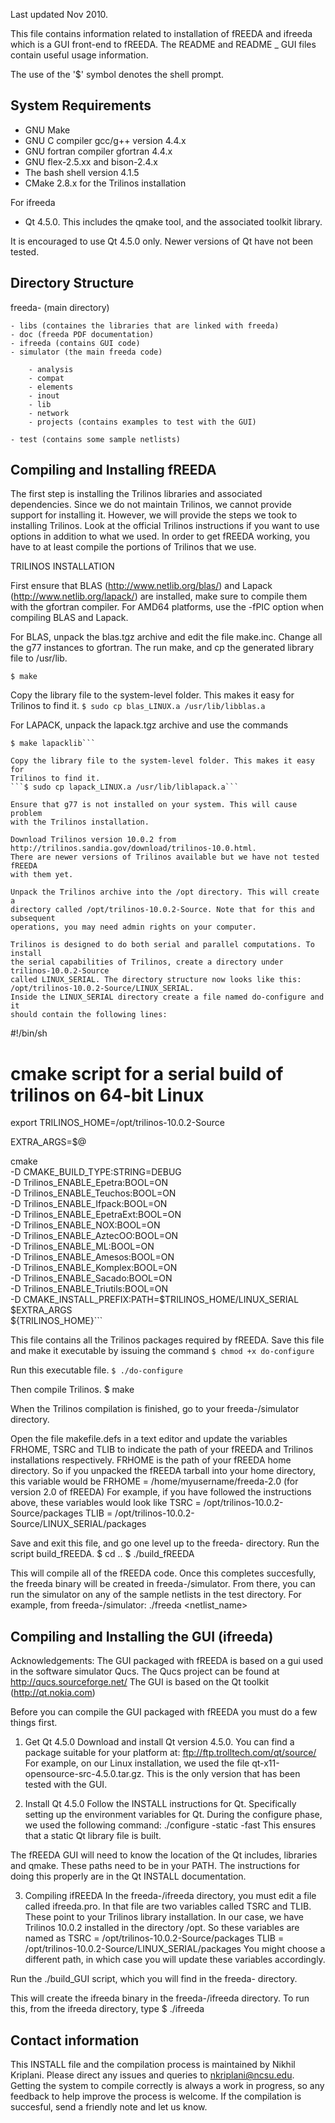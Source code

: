 Last updated Nov 2010.

This file contains information related to installation of fREEDA and
ifreeda which is a GUI front-end to fREEDA. The README and
README _ GUI files contain useful usage information.

The use of the '$' symbol denotes the shell prompt.

System Requirements
-------------------
- GNU Make
- GNU C compiler gcc/g++ version 4.4.x 
- GNU fortran compiler gfortran 4.4.x
- GNU flex-2.5.xx and bison-2.4.x
- The bash shell version 4.1.5
- CMake 2.8.x for the Trilinos installation

For ifreeda

- Qt 4.5.0. This includes the qmake tool, and the associated toolkit library.

It is encouraged to use Qt 4.5.0 only. Newer versions of Qt have not been
tested.

Directory Structure
-------------------
freeda-<version-number> (main directory)

	- libs (containes the libraries that are linked with freeda)
	- doc (freeda PDF documentation)
	- ifreeda (contains GUI code)
	- simulator (the main freeda code)
	
		- analysis 
		- compat
		- elements
		- inout
		- lib
		- network
		- projects (contains examples to test with the GUI)

	- test (contains some sample netlists)


Compiling and Installing fREEDA
-------------------------------
The first step is installing the Trilinos libraries and associated
dependencies. Since we do not maintain Trilinos, we cannot provide
support for installing it. However, we will provide the steps we took to
installing Trilinos. Look at the official Trilinos instructions if you
want to use options in addition to what we used. In order to get fREEDA
working, you have to at least compile the portions of Trilinos that we use.

TRILINOS INSTALLATION

First ensure that BLAS (http://www.netlib.org/blas/) and Lapack
(http://www.netlib.org/lapack/) are installed, make sure to compile them
with the gfortran compiler. For AMD64 platforms, use the -fPIC option when
compiling BLAS and Lapack.

For BLAS, unpack the blas.tgz archive and edit the file make.inc.
Change all the g77 instances to gfortran. The run make, and cp the generated
library file to /usr/lib.

```$ make```

Copy the library file to the system-level folder. This makes it easy for
Trilinos to find it.
```$ sudo cp blas_LINUX.a /usr/lib/libblas.a```

For LAPACK, unpack the lapack.tgz archive and use the commands
```$ cp make.inc.example make.inc
$ make lapacklib```

Copy the library file to the system-level folder. This makes it easy for
Trilinos to find it.
```$ sudo cp lapack_LINUX.a /usr/lib/liblapack.a```

Ensure that g77 is not installed on your system. This will cause problem
with the Trilinos installation.

Download Trilinos version 10.0.2 from http://trilinos.sandia.gov/download/trilinos-10.0.html.
There are newer versions of Trilinos available but we have not tested fREEDA
with them yet.

Unpack the Trilinos archive into the /opt directory. This will create a
directory called /opt/trilinos-10.0.2-Source. Note that for this and subsequent
operations, you may need admin rights on your computer.

Trilinos is designed to do both serial and parallel computations. To install
the serial capabilities of Trilinos, create a directory under trilinos-10.0.2-Source
called LINUX_SERIAL. The directory structure now looks like this:
/opt/trilinos-10.0.2-Source/LINUX_SERIAL.
Inside the LINUX_SERIAL directory create a file named do-configure and it
should contain the following lines:

```
#!/bin/sh
# cmake script for a serial build of trilinos on 64-bit Linux

export TRILINOS_HOME=/opt/trilinos-10.0.2-Source

EXTRA_ARGS=$@

cmake \
  -D CMAKE_BUILD_TYPE:STRING=DEBUG \
  -D Trilinos_ENABLE_Epetra:BOOL=ON \
  -D Trilinos_ENABLE_Teuchos:BOOL=ON \
  -D Trilinos_ENABLE_Ifpack:BOOL=ON \
  -D Trilinos_ENABLE_EpetraExt:BOOL=ON \
  -D Trilinos_ENABLE_NOX:BOOL=ON \
  -D Trilinos_ENABLE_AztecOO:BOOL=ON \
  -D Trilinos_ENABLE_ML:BOOL=ON \
  -D Trilinos_ENABLE_Amesos:BOOL=ON \
  -D Trilinos_ENABLE_Komplex:BOOL=ON \
  -D Trilinos_ENABLE_Sacado:BOOL=ON \
  -D Trilinos_ENABLE_Triutils:BOOL=ON \
  -D CMAKE_INSTALL_PREFIX:PATH=$TRILINOS_HOME/LINUX_SERIAL \
  $EXTRA_ARGS \
  ${TRILINOS_HOME}```


This file contains all the Trilinos packages required by fREEDA. Save this
file and make it executable by issuing the command
```$ chmod +x do-configure```

Run this executable file.
```$ ./do-configure```

Then compile Trilinos.
$ make

When the Trilinos compilation  is finished, go to your freeda-<version-number>/simulator directory.

Open the file makefile.defs in a text editor and update the variables FRHOME,
TSRC and TLIB to indicate the path of your fREEDA and Trilinos installations
respectively.
FRHOME is the path of your fREEDA home directory. So if you unpacked the fREEDA
tarball into your home directory, this variable would be
FRHOME = /home/myusername/freeda-2.0 (for version 2.0 of fREEDA)
For example, if you have followed the instructions above, these variables would look like
TSRC = /opt/trilinos-10.0.2-Source/packages
TLIB = /opt/trilinos-10.0.2-Source/LINUX_SERIAL/packages

Save and exit this file, and go one level up to the freeda-<version-number> directory. Run the script build_fREEDA.
$ cd ..
$ ./build_fREEDA

This will compile all of the fREEDA code. Once this completes succesfully, the freeda binary will be created
in freeda-<version-number>/simulator. From there, you can run the simulator on any of the sample netlists in the test directory.
For example, from freeda-<version-number>/simulator:
./freeda <netlist_name>


Compiling and Installing the GUI (ifreeda)
------------------------------------------

Acknowledgements: 
The GUI packaged with fREEDA is based on a gui used in the software simulator Qucs. The Qucs project can be found at http://qucs.sourceforge.net/
The GUI is based on the Qt toolkit (http://qt.nokia.com)

Before you can compile the GUI packaged with fREEDA you must do a few things first.

1. Get Qt 4.5.0
Download and install Qt version 4.5.0. You can find a package suitable for your platform at:
ftp://ftp.trolltech.com/qt/source/
For example, on our Linux installation, we used the file qt-x11-opensource-src-4.5.0.tar.gz. 
This is the only version that has been tested with the GUI.

2. Install Qt 4.5.0
Follow the INSTALL instructions for Qt. Specifically setting up the environment variables for Qt. During the configure phase, we used the following command:
./configure -static -fast
This ensures that a static Qt library file is built.

The fREEDA GUI  will need to know the location of the Qt includes, libraries and qmake. These paths need to be in your PATH. The instructions for doing this properly are in the Qt INSTALL documentation.

3. Compiling ifREEDA
In the freeda-<version-number>/ifreeda directory, you must edit a file called ifreeda.pro. In that file are two variables called TSRC and TLIB. These point to your Trilinos library installation. 
In our case, we have Trilinos 10.0.2 installed in the directory /opt. So these variables are named as
TSRC = /opt/trilinos-10.0.2-Source/packages
TLIB = /opt/trilinos-10.0.2-Source/LINUX_SERIAL/packages
You might choose a different path, in which case you will update these variables accordingly.

Run the ./build_GUI script, which you will find in the freeda-<version-number> directory.

This will create the ifreeda binary in the freeda-<version-number>/ifreeda directory.
To run this, from the ifreeda directory, type
$ ./ifreeda


Contact information
-------------------
This INSTALL file and the compilation process is maintained by Nikhil Kriplani. Please direct any issues and queries to  nkriplani@ncsu.edu. Getting the system to compile correctly is always a work in progress, so any feedback to help improve 
the process is welcome. If the compilation is succesful, send a friendly note and let us know.
